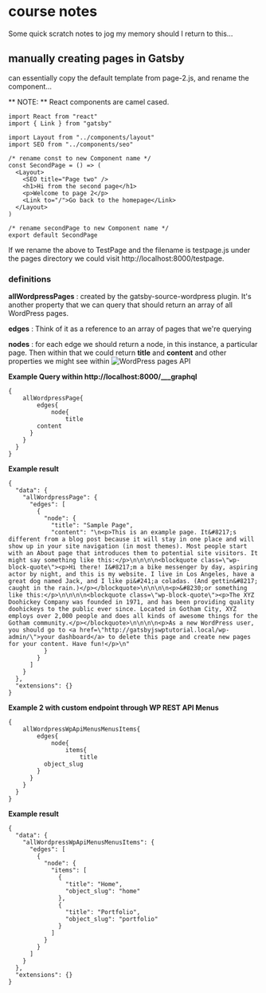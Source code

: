 # course notes

Some quick scratch notes to jog my memory should I return to this...

## manually creating pages in Gatsby

can essentially copy the default template from page-2.js, and rename the component...

** NOTE: ** React components are camel cased.

```
import React from "react"
import { Link } from "gatsby"

import Layout from "../components/layout"
import SEO from "../components/seo"

/* rename const to new Component name */
const SecondPage = () => ( 
  <Layout>
    <SEO title="Page two" />
    <h1>Hi from the second page</h1>
    <p>Welcome to page 2</p>
    <Link to="/">Go back to the homepage</Link>
  </Layout>
)

/* rename secondPage to new Component name */
export default SecondPage 
```

If we rename the above to TestPage and the filename is testpage.js under the pages directory we could visit http://localhost:8000/testpage.

### definitions

**allWordpressPages** : created by the gatsby-source-wordpress plugin. It's another property that we can query that should return an array of all WordPress pages.

**edges** : Think of it as a reference to an array of pages that we're querying


**nodes** : for each edge we should return a node, in this instance, a particular page. Then within that we could return **title** and **content** and other properties we might see within ![WordPress pages API](http://gatsbyjswptutorial.local/wp-json/wp/v2/pages)

**Example Query within http://localhost:8000/___graphql**

```
{
	allWordpressPage{
		edges{
			node{
				title
        content
      }
    }
  }
}
```

**Example result**

```
{
  "data": {
    "allWordpressPage": {
      "edges": [
        {
          "node": {
            "title": "Sample Page",
            "content": "\n<p>This is an example page. It&#8217;s different from a blog post because it will stay in one place and will show up in your site navigation (in most themes). Most people start with an About page that introduces them to potential site visitors. It might say something like this:</p>\n\n\n\n<blockquote class=\"wp-block-quote\"><p>Hi there! I&#8217;m a bike messenger by day, aspiring actor by night, and this is my website. I live in Los Angeles, have a great dog named Jack, and I like pi&#241;a coladas. (And gettin&#8217; caught in the rain.)</p></blockquote>\n\n\n\n<p>&#8230;or something like this:</p>\n\n\n\n<blockquote class=\"wp-block-quote\"><p>The XYZ Doohickey Company was founded in 1971, and has been providing quality doohickeys to the public ever since. Located in Gotham City, XYZ employs over 2,000 people and does all kinds of awesome things for the Gotham community.</p></blockquote>\n\n\n\n<p>As a new WordPress user, you should go to <a href=\"http://gatsbyjswptutorial.local/wp-admin/\">your dashboard</a> to delete this page and create new pages for your content. Have fun!</p>\n"
          }
        }
      ]
    }
  },
  "extensions": {}
}
```

**Example 2 with custom endpoint through WP REST API Menus**

```
{
	allWordpressWpApiMenusMenusItems{
		edges{
			node{
				items{
					title
          object_slug
        }
      }
    }
  }
}
```

**Example result**

```
{
  "data": {
    "allWordpressWpApiMenusMenusItems": {
      "edges": [
        {
          "node": {
            "items": [
              {
                "title": "Home",
                "object_slug": "home"
              },
              {
                "title": "Portfolio",
                "object_slug": "portfolio"
              }
            ]
          }
        }
      ]
    }
  },
  "extensions": {}
}
```